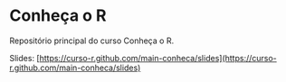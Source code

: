 
# Conheça o R

Repositório principal do curso Conheça o R.


Slides: [https://curso-r.github.com/main-conheca/slides](https://curso-r.github.com/main-conheca/slides)
